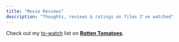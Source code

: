 ```yaml
---
title: "Movie Reviews"
description: "Thoughts, reviews & ratings on films I've watched"
---
```


Check out my [to-watch](https://www.rottentomatoes.com/profiles/watchlist/GeDt0zCK1fenF8NTwehrduK0seeCXJTL4H28fjquRRCzRi1zIknSwBFllCxgFepIjgSZRuYYCdOcNGtk2Fv2HmWu9zSxLTZQfJjIB1FVKuYj/movie/) list on **[Rotten Tomatoes](https://www.rottentomatoes.com/profiles/GeDt0zCK1fenF8NTwehrduK0seeCXJTL4H28fjquRRCzRi1zIknSwBFllCxgFepIjgSZRuYYCdOcNGtk2Fv2HmWu9zSxLTZQfJjIB1FVKuYj)**.
